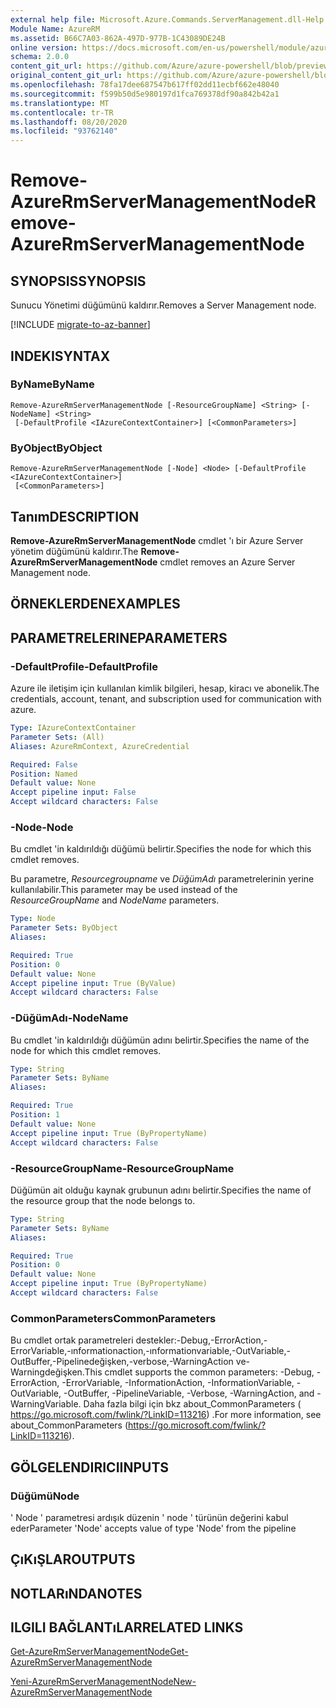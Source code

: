 ```yaml
---
external help file: Microsoft.Azure.Commands.ServerManagement.dll-Help.xml
Module Name: AzureRM
ms.assetid: B66C7A03-862A-497D-977B-1C43089DE24B
online version: https://docs.microsoft.com/en-us/powershell/module/azurerm.servermanagement/remove-azurermservermanagementnode
schema: 2.0.0
content_git_url: https://github.com/Azure/azure-powershell/blob/preview/src/ResourceManager/ServerManagement/Commands.ServerManagement/help/Remove-AzureRmServerManagementNode.md
original_content_git_url: https://github.com/Azure/azure-powershell/blob/preview/src/ResourceManager/ServerManagement/Commands.ServerManagement/help/Remove-AzureRmServerManagementNode.md
ms.openlocfilehash: 78fa17dee687547b617ff02dd11ecbf662e48040
ms.sourcegitcommit: f599b50d5e980197d1fca769378df90a842b42a1
ms.translationtype: MT
ms.contentlocale: tr-TR
ms.lasthandoff: 08/20/2020
ms.locfileid: "93762140"
---
```

# <span data-ttu-id="bbdde-101">Remove-AzureRmServerManagementNode</span><span class="sxs-lookup"><span data-stu-id="bbdde-101">Remove-AzureRmServerManagementNode</span></span>

## <span data-ttu-id="bbdde-102">SYNOPSIS</span><span class="sxs-lookup"><span data-stu-id="bbdde-102">SYNOPSIS</span></span>
<span data-ttu-id="bbdde-103">Sunucu Yönetimi düğümünü kaldırır.</span><span class="sxs-lookup"><span data-stu-id="bbdde-103">Removes a Server Management node.</span></span>

[!INCLUDE [migrate-to-az-banner](../../includes/migrate-to-az-banner.md)]

## <span data-ttu-id="bbdde-104">INDEKI</span><span class="sxs-lookup"><span data-stu-id="bbdde-104">SYNTAX</span></span>

### <span data-ttu-id="bbdde-105">ByName</span><span class="sxs-lookup"><span data-stu-id="bbdde-105">ByName</span></span>
```
Remove-AzureRmServerManagementNode [-ResourceGroupName] <String> [-NodeName] <String>
 [-DefaultProfile <IAzureContextContainer>] [<CommonParameters>]
```

### <span data-ttu-id="bbdde-106">ByObject</span><span class="sxs-lookup"><span data-stu-id="bbdde-106">ByObject</span></span>
```
Remove-AzureRmServerManagementNode [-Node] <Node> [-DefaultProfile <IAzureContextContainer>]
 [<CommonParameters>]
```

## <span data-ttu-id="bbdde-107">Tanım</span><span class="sxs-lookup"><span data-stu-id="bbdde-107">DESCRIPTION</span></span>
<span data-ttu-id="bbdde-108">**Remove-AzureRmServerManagementNode** cmdlet 'ı bir Azure Server yönetim düğümünü kaldırır.</span><span class="sxs-lookup"><span data-stu-id="bbdde-108">The **Remove-AzureRmServerManagementNode** cmdlet removes an Azure Server Management node.</span></span>

## <span data-ttu-id="bbdde-109">ÖRNEKLERDEN</span><span class="sxs-lookup"><span data-stu-id="bbdde-109">EXAMPLES</span></span>

## <span data-ttu-id="bbdde-110">PARAMETRELERINE</span><span class="sxs-lookup"><span data-stu-id="bbdde-110">PARAMETERS</span></span>

### <span data-ttu-id="bbdde-111">-DefaultProfile</span><span class="sxs-lookup"><span data-stu-id="bbdde-111">-DefaultProfile</span></span>
<span data-ttu-id="bbdde-112">Azure ile iletişim için kullanılan kimlik bilgileri, hesap, kiracı ve abonelik.</span><span class="sxs-lookup"><span data-stu-id="bbdde-112">The credentials, account, tenant, and subscription used for communication with azure.</span></span>

```yaml
Type: IAzureContextContainer
Parameter Sets: (All)
Aliases: AzureRmContext, AzureCredential

Required: False
Position: Named
Default value: None
Accept pipeline input: False
Accept wildcard characters: False
```

### <span data-ttu-id="bbdde-113">-Node</span><span class="sxs-lookup"><span data-stu-id="bbdde-113">-Node</span></span>
<span data-ttu-id="bbdde-114">Bu cmdlet 'in kaldırıldığı düğümü belirtir.</span><span class="sxs-lookup"><span data-stu-id="bbdde-114">Specifies the node for which this cmdlet removes.</span></span>

<span data-ttu-id="bbdde-115">Bu parametre, *Resourcegroupname* ve *DüğümAdı* parametrelerinin yerine kullanılabilir.</span><span class="sxs-lookup"><span data-stu-id="bbdde-115">This parameter may be used instead of the *ResourceGroupName* and *NodeName* parameters.</span></span>

```yaml
Type: Node
Parameter Sets: ByObject
Aliases: 

Required: True
Position: 0
Default value: None
Accept pipeline input: True (ByValue)
Accept wildcard characters: False
```

### <span data-ttu-id="bbdde-116">-DüğümAdı</span><span class="sxs-lookup"><span data-stu-id="bbdde-116">-NodeName</span></span>
<span data-ttu-id="bbdde-117">Bu cmdlet 'in kaldırıldığı düğümün adını belirtir.</span><span class="sxs-lookup"><span data-stu-id="bbdde-117">Specifies the name of the node for which this cmdlet removes.</span></span>

```yaml
Type: String
Parameter Sets: ByName
Aliases: 

Required: True
Position: 1
Default value: None
Accept pipeline input: True (ByPropertyName)
Accept wildcard characters: False
```

### <span data-ttu-id="bbdde-118">-ResourceGroupName</span><span class="sxs-lookup"><span data-stu-id="bbdde-118">-ResourceGroupName</span></span>
<span data-ttu-id="bbdde-119">Düğümün ait olduğu kaynak grubunun adını belirtir.</span><span class="sxs-lookup"><span data-stu-id="bbdde-119">Specifies the name of the resource group that the node belongs to.</span></span>

```yaml
Type: String
Parameter Sets: ByName
Aliases: 

Required: True
Position: 0
Default value: None
Accept pipeline input: True (ByPropertyName)
Accept wildcard characters: False
```

### <span data-ttu-id="bbdde-120">CommonParameters</span><span class="sxs-lookup"><span data-stu-id="bbdde-120">CommonParameters</span></span>
<span data-ttu-id="bbdde-121">Bu cmdlet ortak parametreleri destekler:-Debug,-ErrorAction,-ErrorVariable,-ınformationaction,-ınformationvariable,-OutVariable,-OutBuffer,-Pipelinedeğişken,-verbose,-WarningAction ve-Warningdeğişken.</span><span class="sxs-lookup"><span data-stu-id="bbdde-121">This cmdlet supports the common parameters: -Debug, -ErrorAction, -ErrorVariable, -InformationAction, -InformationVariable, -OutVariable, -OutBuffer, -PipelineVariable, -Verbose, -WarningAction, and -WarningVariable.</span></span> <span data-ttu-id="bbdde-122">Daha fazla bilgi için bkz about_CommonParameters ( https://go.microsoft.com/fwlink/?LinkID=113216) .</span><span class="sxs-lookup"><span data-stu-id="bbdde-122">For more information, see about_CommonParameters (https://go.microsoft.com/fwlink/?LinkID=113216).</span></span>

## <span data-ttu-id="bbdde-123">GÖLGELENDIRICI</span><span class="sxs-lookup"><span data-stu-id="bbdde-123">INPUTS</span></span>

### <span data-ttu-id="bbdde-124">Düğümü</span><span class="sxs-lookup"><span data-stu-id="bbdde-124">Node</span></span>
<span data-ttu-id="bbdde-125">' Node ' parametresi ardışık düzenin ' node ' türünün değerini kabul eder</span><span class="sxs-lookup"><span data-stu-id="bbdde-125">Parameter 'Node' accepts value of type 'Node' from the pipeline</span></span>

## <span data-ttu-id="bbdde-126">ÇıKıŞLAR</span><span class="sxs-lookup"><span data-stu-id="bbdde-126">OUTPUTS</span></span>

## <span data-ttu-id="bbdde-127">NOTLARıNDA</span><span class="sxs-lookup"><span data-stu-id="bbdde-127">NOTES</span></span>

## <span data-ttu-id="bbdde-128">ILGILI BAĞLANTıLAR</span><span class="sxs-lookup"><span data-stu-id="bbdde-128">RELATED LINKS</span></span>

[<span data-ttu-id="bbdde-129">Get-AzureRmServerManagementNode</span><span class="sxs-lookup"><span data-stu-id="bbdde-129">Get-AzureRmServerManagementNode</span></span>](./Get-AzureRmServerManagementNode.md)

[<span data-ttu-id="bbdde-130">Yeni-AzureRmServerManagementNode</span><span class="sxs-lookup"><span data-stu-id="bbdde-130">New-AzureRmServerManagementNode</span></span>](./New-AzureRmServerManagementNode.md)


